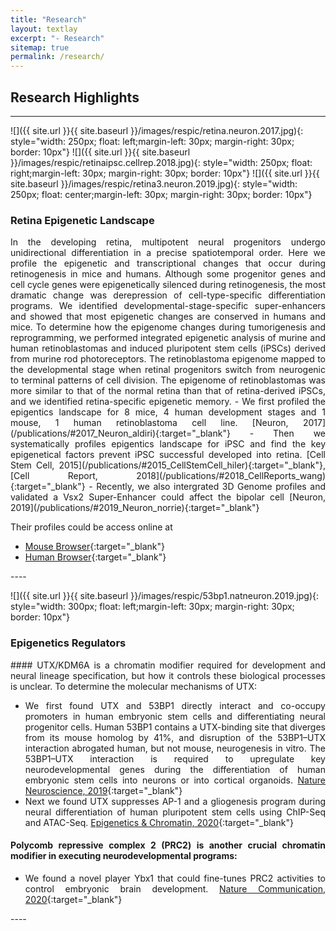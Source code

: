 ```yaml
---
title: "Research"
layout: textlay
excerpt: "- Research"
sitemap: true
permalink: /research/
---
```


## Research Highlights

---

![]({{ site.url }}{{ site.baseurl }}/images/respic/retina.neuron.2017.jpg){: style="width: 250px; float: left;margin-left: 30px; margin-right: 30px; border: 10px"}
![]({{ site.url }}{{ site.baseurl }}/images/respic/retinaipsc.cellrep.2018.jpg){: style="width: 250px; float: right;margin-left: 30px; margin-right: 30px; border: 10px"}
![]({{ site.url }}{{ site.baseurl }}/images/respic/retina3.neuron.2019.jpg){: style="width: 250px; float: center;margin-left: 30px; margin-right: 30px; border: 10px"}

### Retina Epigenetic Landscape
<div style="text-align: justify">
In the developing retina, multipotent neural progenitors undergo unidirectional differentiation in a precise spatiotemporal order. Here we profile the epigenetic and transcriptional changes that occur during retinogenesis in mice and humans. Although some progenitor genes and cell cycle genes were epigenetically silenced during retinogenesis, the most dramatic change was derepression of cell-type-specific differentiation programs. We identified developmental-stage-specific super-enhancers and showed that most epigenetic changes are conserved in humans and mice. To determine how the epigenome changes during tumorigenesis and reprogramming, we performed integrated epigenetic analysis of murine and human retinoblastomas and induced pluripotent stem cells (iPSCs) derived from murine rod photoreceptors. The retinoblastoma epigenome mapped to the developmental stage when retinal progenitors switch from neurogenic to terminal patterns of cell division. The epigenome of retinoblastomas was more similar to that of the normal retina than that of retina-derived iPSCs, and we identified retina-specific epigenetic memory.
- We first profiled the epigentics landscape for 8 mice, 4 human development stages and 1 mouse, 1 human retinoblastoma cell line. [Neuron, 2017](/publications/#2017_Neuron_aldiri){:target="_blank"}
- Then we systematically profiles epigentics landscape for iPSC and find the key epigenetical factors prevent iPSC successful developed into retina. [Cell Stem Cell, 2015](/publications/#2015_CellStemCell_hiler){:target="_blank"}, [Cell Report, 2018](/publications/#2018_CellReports_wang){:target="_blank"}
- Recently, we also intergrated 3D Genome profiles and validated a Vsx2 Super-Enhancer could affect the bipolar cell [Neuron, 2019](/publications/#2019_Neuron_norrie){:target="_blank"}

Their profiles could be access online at 
- [Mouse Browser](https://pecan.stjude.cloud/proteinpaint/study/retina_hic_2018){:target="_blank"}
- [Human Browser](https://viz.stjude.cloud/stjude/visualization/human-retina-wgbs-chipseq-chromhmmgene-fpkm-hg19){:target="_blank"}
</div>
---- 

![]({{ site.url }}{{ site.baseurl }}/images/respic/53bp1.natneuron.2019.jpg){: style="width: 300px; float: left;margin-left: 30px; margin-right: 30px; border: 10px"}

### Epigenetics Regulators
<div style="text-align: justify">
#### UTX/KDM6A is a chromatin modifier required for development and neural lineage specification, but how it controls these biological processes is unclear. To determine the molecular mechanisms of UTX:

- We first found UTX and 53BP1 directly interact and co-occupy promoters in human embryonic stem cells and differentiating neural progenitor cells. Human 53BP1 contains a UTX-binding site that diverges from its mouse homolog by 41%, and disruption of the 53BP1–UTX interaction abrogated human, but not mouse, neurogenesis in vitro. The 53BP1–UTX interaction is required to upregulate key neurodevelopmental genes during the differentiation of human embryonic stem cells into neurons or into cortical organoids. [Nature Neuroscience, 2019](/publications/#2019_Nat_Neurosci__yang){:target="_blank"}
- Next we found UTX suppresses AP-1 and a gliogenesis program during neural differentiation of human pluripotent stem cells using ChIP-Seq and ATAC-Seq. [Epigenetics & Chromatin, 2020](/publications/#2020_Epigenet.Chromatin_xu){:target="_blank"}

#### Polycomb repressive complex 2 (PRC2) is another crucial chromatin modifier in executing neurodevelopmental programs:

- We found a novel player Ybx1 that could fine-tunes PRC2 activities to control embryonic brain development. [Nature Communication, 2020](/publications/#2020_Nat_Commun__evans){:target="_blank"}
</div>
---- 
